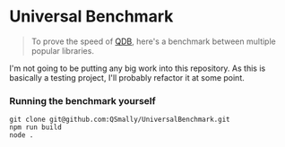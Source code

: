 
# Universal Benchmark

> To prove the speed of [QDB](https://github.com/QSmally/QDB), here's a benchmark between multiple popular libraries.

I'm not going to be putting any big work into this repository. As this is basically a testing project, I'll probably refactor it at some point.

### Running the benchmark yourself

```
git clone git@github.com:QSmally/UniversalBenchmark.git
npm run build
node .
```
